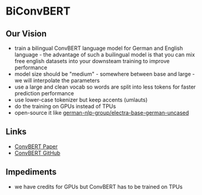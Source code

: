 # BiConvBERT

## Our Vision
- train a bilingual ConvBERT language model for German and English language - the advantage of such a builingual model is that you can mix free english datasets into your downsteam training to improve performance
- model size should be "medium" - somewhere between base and large - we will interpolate the parameters
- use a large and clean vocab so words are split into less tokens for faster prediction performance
- use lower-case tokenizer but keep accents (umlauts)
- do the training on GPUs instead of TPUs
- open-source it like [german-nlp-group/electra-base-german-uncased](https://huggingface.co/german-nlp-group/electra-base-german-uncased)

## Links
- [ConvBERT Paper](https://arxiv.org/abs/2008.02496)
- [ConvBERT GitHub](https://github.com/yitu-opensource/ConvBert)

## Impediments
- we have credits for GPUs but ConvBERT has to be trained on TPUs
